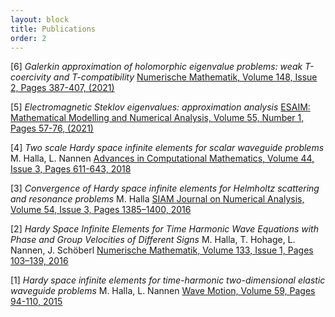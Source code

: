 ```yaml
---
layout: block
title: Publications
order: 2
---
```


[6] _Galerkin approximation of holomorphic eigenvalue problems: weak T-coercivity and T-compatibility_
[Numerische Mathematik, Volume 148, Issue 2, Pages 387-407, (2021)](https://doi.org/10.1007/s00211-021-01205-8)

[5] _Electromagnetic Steklov eigenvalues: approximation analysis_
[ESAIM: Mathematical Modelling and Numerical Analysis, Volume 55, Number 1, Pages 57-76, (2021)](https://doi.org/10.1051/m2an/2020075)

[4] _Two scale Hardy space infinite elements for scalar waveguide problems_
M. Halla, L. Nannen
[Advances in Computational Mathematics, Volume 44, Issue 3, Pages 611-643, 2018](https://doi.org/10.1007/s10444-017-9549-5)

[3] _Convergence of Hardy space infinite elements for Helmholtz scattering and resonance problems_
M. Halla
[SIAM Journal on Numerical Analysis, Volume 54, Issue 3, Pages 1385–1400, 2016](https://doi.org/10.1137/15M1011755)

[2] _Hardy Space Infinite Elements for Time Harmonic Wave Equations with Phase and Group Velocities of Different Signs_
M. Halla, T. Hohage, L. Nannen, J. Schöberl
[Numerische Mathematik, Volume 133, Issue 1, Pages 103–139, 2016](https://doi.org/10.1007/s00211-015-0739-0)

[1] _Hardy space infinite elements for time-harmonic two-dimensional elastic waveguide problems_
M. Halla, L. Nannen
[Wave Motion, Volume 59, Pages 94-110, 2015](https://doi.org/10.1016/j.wavemoti.2015.08.002)
